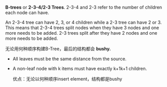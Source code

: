  **B-trees** or **2-3-4/2-3 Trees**. 2-3-4 and 2-3 refer to the number of children each node can have. 

An 2-3-4 tree can have 2, 3, or 4 children while a 2-3 tree can have 2 or 3. This means that 2-3-4 trees split nodes when they have 3 nodes and one more needs to be added. 2-3 trees split after they have 2 nodes and one more needs to be added.

无论用何种顺序构建B-Tree，最后的结构都会 **bushy.**

-   All leaves must be the same distance from the source.
    
-   A non-leaf node with k items must have exactly k+1k+1 children.
    
    优点：无论以何种顺序insert element，结构都是bushy
<!--stackedit_data:
eyJoaXN0b3J5IjpbMjUyNzAyOTk3XX0=
-->